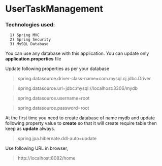 # UserTaskManagement

### Technologies used:

      1) Spring MVC
      2) Spring Security
      3) MySQL Database

You can use any database with this application. You can update only <b>application.properties</b> file

Update following properties as per your database
>spring.datasource.driver-class-name=com.mysql.cj.jdbc.Driver

>spring.datasource.url=jdbc:mysql://localhost:3306/mydb

>spring.datasource.username=root

>spring.datasource.password=root

At the first time you need to create database of name mydb and update following property value to <b>create</b>
so that it will create require table then keep as <b>update</b> always.
>spring.jpa.hibernate.ddl-auto=update

Use following URL in browser,
>http://localhost:8082/home

